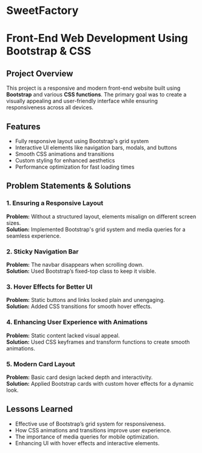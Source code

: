 # SweetFactory
# Front-End Web Development Using Bootstrap & CSS  

## Project Overview  
This project is a responsive and modern front-end website built using **Bootstrap** and various **CSS functions**. The primary goal was to create a visually appealing and user-friendly interface while ensuring responsiveness across all devices.  

## Features  
- Fully responsive layout using Bootstrap's grid system  
- Interactive UI elements like navigation bars, modals, and buttons  
- Smooth CSS animations and transitions  
- Custom styling for enhanced aesthetics  
- Performance optimization for fast loading times  

## Problem Statements & Solutions  

### 1. Ensuring a Responsive Layout  
**Problem:** Without a structured layout, elements misalign on different screen sizes.  
**Solution:** Implemented Bootstrap's grid system and media queries for a seamless experience.  

### 2. Sticky Navigation Bar  
**Problem:** The navbar disappears when scrolling down.  
**Solution:** Used Bootstrap’s fixed-top class to keep it visible.  

### 3. Hover Effects for Better UI  
**Problem:** Static buttons and links looked plain and unengaging.  
**Solution:** Added CSS transitions for smooth hover effects.  

### 4. Enhancing User Experience with Animations  
**Problem:** Static content lacked visual appeal.  
**Solution:** Used CSS keyframes and transform functions to create smooth animations.  

### 5. Modern Card Layout  
**Problem:** Basic card design lacked depth and interactivity.  
**Solution:** Applied Bootstrap cards with custom hover effects for a dynamic look.  

## Lessons Learned  
- Effective use of Bootstrap’s grid system for responsiveness.  
- How CSS animations and transitions improve user experience.  
- The importance of media queries for mobile optimization.  
- Enhancing UI with hover effects and interactive elements.  

